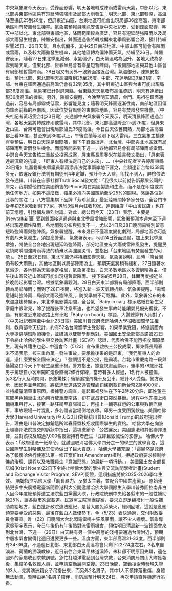 中央氣象署今天表示，受鋒面影響，明天各地轉成陣雨或雷雨天氣，中部以北、東北部與東部地區易有短延時強降雨及局部大雨發生；明天北部、東北部轉涼，高溫降至攝氏25到26度，但屏東近山區、台東地區可能會出現局部36度高溫，東南部地區則有焚風發生機率。氣象署預報員陳姵安告訴中央社記者，受到鋒面影響，明天中部以北、東北部與東部地區，降雨範圍較為廣泛，容易有短延時強降雨以及局部大雨發生機會。陳姵安指出，鋒面通過後將轉成偏東北季風影響台灣，預計持續影響25日、26日天氣，且水氣偏多，其中25日南部地區、中部山區可能會有陣雨或雷雨，以及較大雨勢發生機率，其他地區轉為偏陣雨天氣，持續至26日。陳姵安表示，隨著27日東北季風減弱、水氣偏少，白天氣溫略為回升，各地大致為多雲到晴天氣，僅東北部、恆春半島會有零星短暫陣雨，午後南部地區與其他山區會有局部短暫雷陣雨。28日起又有另外一波鋒面接近台灣。氣溫部分，陳姵安指出，預計北部、東北部明天高溫降到25至26度，中部、花蓮地區29至31度，南部、台東在鋒面通過前高溫仍會有32到35度，其中屏東近山區與台東可能出現局部36度高溫。氣象署已針對屏東縣、台東縣天天氣發布高溫資訊，明天有連續出現36度高溫的機率。另外，陳姵安提醒，今晚至明天清晨，金門、馬祖在鋒面通過前，容易有局部霧或低雲，影響能見度；隨著明天鋒面逐漸往南，南部地區因偏向鋒面前緣的西南風，因此位於背風側的東南部地區，容易有焚風發生機會。（中央社記者黃巧雯台北23日電）交通部中央氣象署今天表示，明天清晨鋒面通過台灣，各地天氣將轉成陣雨或雷雨，其中北部、東北部高溫降至25到26度，但屏東近山區、台東可能會出現局部攝氏36度高溫。今日白天依舊悶熱，局部地區高溫都上看36度，甚至來到36度以上，午後宜蘭等地則下起大雷雨。三立氣象主播陳宥蓉預估，明日白天還是很悶熱，但下午鋒面抵達，北台灣、中部與北地區就有局部陣雨到雷雨發生機會。而當時間來到下週一，各地都容易會有局部陣雨或雷雨。中選會今天宣告核三重啟公投案成案，屏東縣長周春米在臉書發文指出，「屏東表達最沉痛的抗議」、「屏東人有權決定自己的未來」、...（中央社記者李卉婷屏東縣23日電）無黨籍屏東縣議員郭再添非法從事兩岸地下匯兌，金額達新台幣1358萬多元，依違反銀行法判有期徒刑4年定讞，預計今天入監，卻找不到人，屏檢依法發布通緝。川普在自家社群Truth Social發文說：「我很久以前就告訴蘋果公司的庫克，我期望他們在美國銷售的iPhone將在美國製造和生產，而不是在印度或其他任何地方。如果不這麼做，蘋果必須向美國繳納至少25%的關稅。感謝各位對此事的關注！」八方雲集旗下品牌「芳珍蔬食」最近陸續關掉多家分店，全台門市從年初26家收到剩下7家，等於3個月內狂收19家。連創始店「中山復民店」也在前天熄燈，引發網友熱烈討論。對此，總公司今天（23日）表示，主要是[Newtalk新聞] 受到鋒面接連通過與東北季風增強影響，氣象署預測本週末至下週將出現連續性降雨，各地雨勢分布與強度不一，尤以24日及28日晚間需特別留意短時強降雨與強陣風。氣象署提醒，未來幾日不僅溫度變化劇烈，局部地區亦可能有劇烈天氣發生，須提高警覺。 氣象署表示，5月24日鋒面通過，加上東北季風增強，將使全台各地出現短延時強降雨，部分地區並有大雨或雷陣風發生，提醒民眾慎防瞬間強降雨導致的積淹水與強風災情，並指出「台東地區有焚風發生的可能」。 25日至26日間，東北季風仍將持續影響天氣，氣象署說明，屆時「南台灣仍有較大雨勢」，其他地區則以局部陣雨為主，預期天氣將稍有緩和。27日隨著水氣減少，各地轉為天氣穩定格局，氣象署指出，白天多數地區以多雲到晴為主，僅午後山區及近山區域可能出現短暫雷陣雨。 接下來的5月28日，鋒面再度接近並於晚間起影響台灣。根據氣象署觀測，28日白天東半部將有局部降雨，西半部則轉為局部陣雨；而到了28日夜間，將進入新一波天氣轉折點。氣象署提醒，「需留意短時強降雨、局部大雨及強陣風」，防災準備不可鬆懈。 此外，氣象署公布的未來溫度趨勢顯示，東北季風影響期間，全台氣「Baby in car」標示貼紙在新生兒家庭中很常見，除了提醒後車注意車速，也希望發生事故時能讓嬰兒優先獲救。不過，有網友近來發現路上有車貼「Baby on board」標語，大讚總算有人用對了。（中央社記者陳至中台北23日電）美國川普政府撤銷哈佛大學招收國際學生權利，教育部今天統計，約有52名台灣留學生受影響，如果學業受阻，將協調國內大專提供隨班附讀機會，並研議以雙聯學制應對。美國國土安全部部長諾姆22日下令終止哈佛的學生與交換訪客計畫（SEVP）認證，代表哈佛不能再招收國際學生，現有外籍生也必...中選會今（5/23）宣布重啟核三公投成案，屏東縣長周春米不滿表示，核三重啟萬一發生事故，要承擔後果的是屏東，「我們屏東人的命運，憑什麼要被全國來決定」？強調這不是公投，是霸凌。台北市重慶南路一段與襄陽路口今天下午發生嚴重車禍。警方指出，據監視畫面顯示，肇事的78歲邱姓男子駕駛自小客車闖紅燈後直衝2條行穿線，當時有多人經過，1名行人被撞傷，另3名行人及時閃開，景象驚悚；後續追撞汽機車及公車，總計8人受傷。警方表示，因邱男並無駕照，將依違反道路交通管理處罰條例裁罰新台幣2萬4000元，並持續釐清肇事原因。根據警方調查，這起車禍發生在下午2時20分許，邱姓董座駕駛黑色轎車由北向南行駛重慶南路，卻在武昌街口突然暴衝。過程中他先撞上兩輛機車與行人，接著一路狂衝至襄陽街口，再撞上一輛等紅燈的公車與數輛汽機車，事故現場一片混亂，多名傷者當場倒地哀嚎。邱男一度受困駕駛座...美國哈佛大學(Harvard University)今天(23日)對總統川普(Donald Trump)的政府提出控告，理由是川普決定撤銷這所常春藤盟校招收國際學生的資格。 哈佛大學在向波士頓聯邦法院提交的訴狀中指出，這項撤銷令「公然違反」美國憲法和其他聯邦法律，並對該校及超過7,000名簽證持有者產生「立即且毀滅性的影響」。 哈佛大學表示：「政府僅憑一紙命令，就試圖取消哈佛大學四分之一的學生的就學資格，這些國際學生對哈佛及其使命做出了巨大貢獻。」 哈佛大學補充說：「這顯然是政府為了報復哈佛行使憲法第一修正案(First Amendment)權利，拒絕政府要求控制哈佛的治理、課程以及教職員生『意識形態』的最新一項行動。」 美國國土安全部長諾姆(Kristi Noem)22日下令終止哈佛大學的學生與交流訪問學者計畫(Student and Exchange Visitor Program, SEVP)認證，這項措施將於2025-2026學年生效。 諾姆指控哈佛大學「助長暴力、反猶太主義，並配合中國共產黨」。 原始連結更多中央廣播電臺新聞香港科大公開邀請哈佛大學國際生入學川普秀圖控南非白人因今年度總預算遭立法院藍白黨團大砍，行政院統刪中央給各縣市的一般性補助款25%，讓各縣市怨聲載道。民眾黨立院黨團提案，要求立即足額撥付一般性補助款給地方，藍白批評政院違法亂紀，是替大罷免添柴火，綠則回嗆，這就是亂刪預算要承受的惡果，最後在藍白人數優勢下，今（5/23）表決通過，交付財政委員會審查。昨（22）日晚間大台北閃電雷鳴＋狂風暴雨，讓不少人嚇壞。氣象專家吳聖宇表示，今日午後仍有午後熱對流雷雨機會，預估明日清晨新一波鋒面會來到北台灣，下週一（26日）白天將有另一個中高層的淺槽要通過台灣附近，預期中層水氣會變得比週日還要更多一些。溫度方面，東半部高溫31-33度，西半部則有34-36度，不過週日北部、東北部白天高溫將會只剩下22-24度左右。3名來自澳洲、荷蘭的溯溪教練，近日前往台東延平林道溪降，未料卻不明原因失聯，遠在國外的家屬收到求救訊號，急忙打越洋電話到台灣求救，台東消防局關山大隊獲報後，集結多名救難人員，並申請空勤展開空搜。23日晚間，空勤搜索時發現失聯的3人，先將澳洲籍女子吊掛出來，而另外2名男子，其中1人不慎摔落重傷，身體無法動彈，暫時由另1名男子陪伴，消防局預計明天24日，再次申請直昇機進行吊掛。